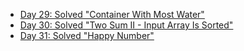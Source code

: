 - [Day 29: Solved "Container With Most Water"](./Day29.md)
- [Day 30: Solved "Two Sum II - Input Array Is Sorted"](./Day30.md)
- [Day 31: Solved "Happy Number"](./Day30.md)
